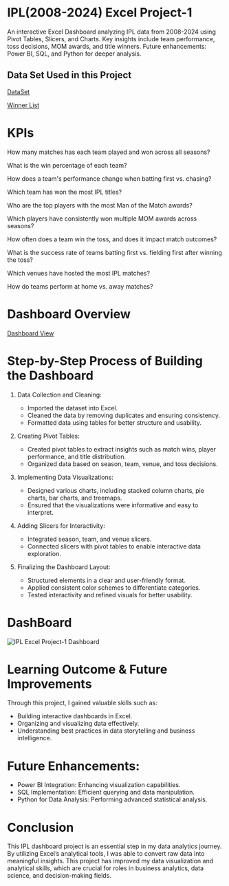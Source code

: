 # IPL(2008-2024) Excel Project-1 
An interactive Excel Dashboard analyzing IPL data from 2008-2024 using Pivot Tables, Slicers, and Charts. Key insights include team performance, toss decisions, MOM awards, and title winners. Future enhancements: Power BI, SQL, and Python for deeper analysis.

## Data Set Used in this Project 
<a href="https://www.kaggle.com/datasets/patrickb1912/ipl-complete-dataset-20082020?select=matches.csv"> DataSet </a>

<a href="https://www.careerpower.in/ipl-winners-list.html"> Winner List </a>

# KPIs

How many matches has each team played and won across all seasons?

What is the win percentage of each team?

How does a team's performance change when batting first vs. chasing?

Which team has won the most IPL titles?

Who are the top players with the most Man of the Match awards?

Which players have consistently won multiple MOM awards across seasons?

How often does a team win the toss, and does it impact match outcomes?

What is the success rate of teams batting first vs. fielding first after winning the toss?

Which venues have hosted the most IPL matches?

How do teams perform at home vs. away matches?

# Dashboard Overview

<a href="https://github.com/pathakgrv56/IPL-Data-2018-2024-/blob/main/IPL%20Excel%20Project-1%20Dashboard.jpeg"> Dashboard View </a>

# Step-by-Step Process of Building the Dashboard

1. Data Collection and Cleaning:
   - Imported the dataset into Excel.
   - Cleaned the data by removing duplicates and ensuring consistency.
   - Formatted data using tables for better structure and usability.

2. Creating Pivot Tables:
   - Created pivot tables to extract insights such as match wins, player performance, and title distribution.
   - Organized data based on season, team, venue, and toss decisions.

3. Implementing Data Visualizations:
   - Designed various charts, including stacked column charts, pie charts, bar charts, and treemaps.
   - Ensured that the visualizations were informative and easy to interpret.

4. Adding Slicers for Interactivity:
   - Integrated season, team, and venue slicers.
   - Connected slicers with pivot tables to enable interactive data exploration.

5. Finalizing the Dashboard Layout:
   - Structured elements in a clear and user-friendly format.
   - Applied consistent color schemes to differentiate categories.
   - Tested interactivity and refined visuals for better usability.

# DashBoard 
![IPL Excel Project-1 Dashboard](https://github.com/user-attachments/assets/2179564a-fa1b-486a-ac9d-b4102468683a)

# Learning Outcome & Future Improvements
Through this project, I gained valuable skills such as:
- Building interactive dashboards in Excel.
- Organizing and visualizing data effectively.
- Understanding best practices in data storytelling and business intelligence.

# Future Enhancements:
- Power BI Integration: Enhancing visualization capabilities.
- SQL Implementation: Efficient querying and data manipulation.
- Python for Data Analysis: Performing advanced statistical analysis.
  
# Conclusion
This IPL dashboard project is an essential step in my data analytics journey. By utilizing Excel’s analytical tools, I was able to convert raw data into meaningful insights. This project has improved my data visualization and analytical skills, which are crucial for roles in business analytics, data science, and decision-making fields.




